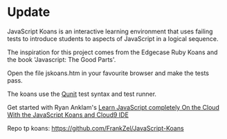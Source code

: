 Update
======

JavaScript Koans is an interactive learning environment that uses failing tests to introduce students to aspects of JavaScript in a logical sequence. 

The inspiration for this project comes from the Edgecase Ruby Koans and the book 'Javascript: The Good Parts'.

Open the file jskoans.htm in your favourite browser and make the tests pass.

The koans use the [Qunit](http://qunitjs.com/) test syntax and test runner. 

Get started with Ryan Anklam's [Learn JavaScript completely On the Cloud With the JavaScript Koans and Cloud9 IDE](http://blog.bittersweetryan.com/2011/08/learn-some-javascript-completely-on.html)




Repo tp koans: https://github.com/FrankZel/JavaScript-Koans